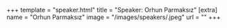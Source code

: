 +++
template = "speaker.html"
title = "Speaker: Orhun Parmaksız"
[extra]
  name = "Orhun Parmaksız"
  image = "/images/speakers/.jpeg"
  url = ""
+++
